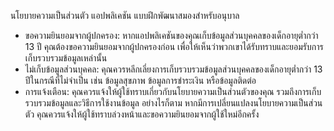 นโยบายความเป็นส่วนตัว แอปพลิเคชัน แบบฝึกพัฒนาสมองสำหรับอนุบาล

- ขอความยินยอมจากผู้ปกครอง: หากแอปพลิเคชันของคุณเก็บข้อมูลส่วนบุคคลของเด็กอายุต่ำกว่า 13 ปี คุณต้องขอความยินยอมจากผู้ปกครองก่อน เพื่อให้เห็นว่าพวกเขาได้รับทราบและยอมรับการเก็บรวบรวมข้อมูลเหล่านั้น
- ไม่เก็บข้อมูลส่วนบุคคล: คุณควรหลีกเลี่ยงการเก็บรวบรวมข้อมูลส่วนบุคคลของเด็กอายุต่ำกว่า 13 ปีในกรณีที่ไม่จำเป็น เช่น ข้อมูลสุขภาพ ข้อมูลการชำระเงิน หรือข้อมูลติดต่อ
- การแจ้งเตือน: คุณควรแจ้งให้ผู้ใช้ทราบเกี่ยวกับนโยบายความเป็นส่วนตัวของคุณ รวมถึงการเก็บรวบรวมข้อมูลและวิธีการใช้งานข้อมูล อย่างไรก็ตาม หากมีการเปลี่ยนแปลงนโยบายความเป็นส่วนตัว คุณควรแจ้งให้ผู้ใช้ทราบล่วงหน้าและขอความยินยอมจากผู้ใช้ใหม่อีกครั้ง

